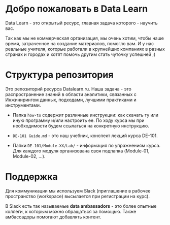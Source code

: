 # Добро пожаловать в Data Learn

Data Learn - это открытый ресурс, главная задача которого - научить вас. 

Так как мы не коммерческая организация, мы очень хотим, чтобы наше время, затраченное на создание материалов, помогло вам. И у нас реальные учителя, которые работали в крупнейших компаниях в разных странах и городах и хотят помочь другим стать чуточку успешней ;)

# Структура репозитория
Это репозиторий ресурса Datalearn.ru. Наша задача - это распространение знаний в области аналитики, связанных с Инжинирингом данных, подходами, лучшими практиками и инструментами.

- Папка `how-to` содержит различные инструкции: как скачать ту или иную программу и/или настроить ее. По ходу курса мы при необходимости будем ссылаться на конкретную инструкцию.

- `DE-101 Guide.md` - это наш учебник, конспект лекций курса DE-101.

- Папки `DE-101/Module-XX/Lab/` - информация по упражнениям курса. Для каждого модуля организована своя подпапка (Module-01, Module-02, ...).

# Поддержка
Для коммуникации мы используем Slack (приглашение в рабочее пространство (workspace) высылается при регистрации на курс). 

В Slack есть так называемые **data ambassadors** - это более опытные коллеги, к которым можно обращаться за помощью. Также амбассадоры помогают добавлять контент.

